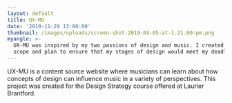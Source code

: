 ```yaml
---
layout: default
title: UX-MU
date: '2019-11-29 13:00:00'
thumbnail: /images/uploads/screen-shot-2019-04-05-at-1.21.00-pm.png
myangle: >-
  UX-MU was inspired by my two passions of design and music. I created a project
  scope and plan to ensure that my stages of design would meet my deadline.
---
```

UX-MU is a content source website where musicians can learn about how concepts of design can influence music in a variety of perspectives. This project was created for the Design Strategy course offered at Laurier Brantford.
